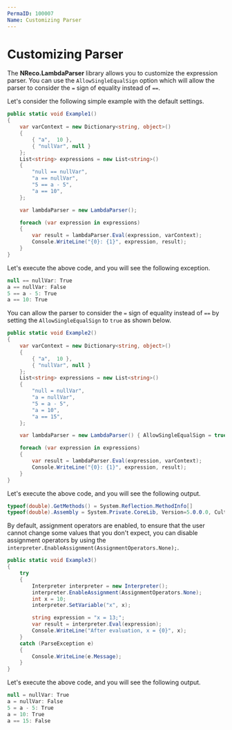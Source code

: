 ```yaml
---
PermaID: 100007
Name: Customizing Parser
---
```


# Customizing Parser

The **NReco.LambdaParser** library allows you to customize the expression parser. You can use the `AllowSingleEqualSign` option which will allow the parser to consider the `=` sign of equality instead of `==`. 

Let's consider the following simple example with the default settings.

```csharp
public static void Example1()
{
    var varContext = new Dictionary<string, object>()
    {
        { "a",  10 },
        { "nullVar", null }
    };
    List<string> expressions = new List<string>()
    {
        "null == nullVar",
        "a == nullVar",
        "5 == a - 5",
        "a == 10",
    };

    var lambdaParser = new LambdaParser();

    foreach (var expression in expressions)
    {
        var result = lambdaParser.Eval(expression, varContext);
        Console.WriteLine("{0}: {1}", expression, result);
    }
}
```

Let's execute the above code, and you will see the following exception.

```csharp
null == nullVar: True
a == nullVar: False
5 == a - 5: True
a == 10: True
```

You can allow the parser to consider the `=` sign of equality instead of `==` by setting the `AllowSingleEqualSign` to `true` as shown below.

```csharp
public static void Example2()
{
    var varContext = new Dictionary<string, object>()
    {
        { "a",  10 },
        { "nullVar", null }
    };
    List<string> expressions = new List<string>()
    {
        "null = nullVar",
        "a = nullVar",
        "5 = a - 5",
        "a = 10",
        "a == 15",
    };

    var lambdaParser = new LambdaParser() { AllowSingleEqualSign = true };

    foreach (var expression in expressions)
    {
        var result = lambdaParser.Eval(expression, varContext);
        Console.WriteLine("{0}: {1}", expression, result);
    }
}
```

Let's execute the above code, and you will see the following output.

```csharp
typeof(double).GetMethods() = System.Reflection.MethodInfo[]
typeof(double).Assembly = System.Private.CoreLib, Version=5.0.0.0, Culture=neutral, PublicKeyToken=7cec85d7bea7798e
```

By default, assignment operators are enabled, to ensure that the user cannot change some values that you don't expect, you can disable assignment operators by using the `interpreter.EnableAssignment(AssignmentOperators.None);`.

```csharp
public static void Example3()
{
    try
    {
        Interpreter interpreter = new Interpreter();
        interpreter.EnableAssignment(AssignmentOperators.None);
        int x = 10;
        interpreter.SetVariable("x", x);

        string expression = "x = 13;";
        var result = interpreter.Eval(expression);
        Console.WriteLine("After evaluation, x = {0}", x);
    }
    catch (ParseException e)
    {
        Console.WriteLine(e.Message);
    }
}
```

Let's execute the above code, and you will see the following output.

```csharp
null = nullVar: True
a = nullVar: False
5 = a - 5: True
a = 10: True
a == 15: False
```